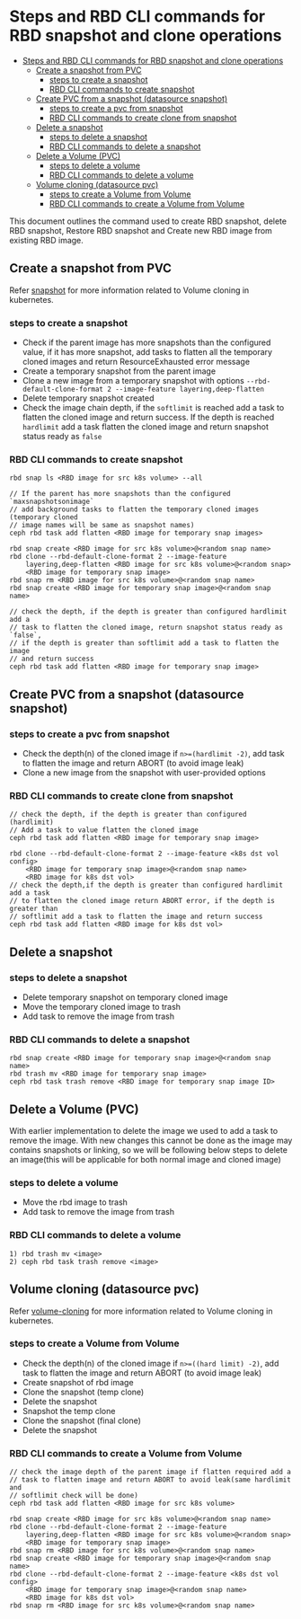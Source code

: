 # Steps and RBD CLI commands for RBD snapshot and clone operations

- [Steps and RBD CLI commands for RBD snapshot and clone operations](#steps-and-rbd-cli-commands-for-rbd-snapshot-and-clone-operations)
   - [Create a snapshot from PVC](#create-a-snapshot-from-pvc)
      - [steps to create a snapshot](#steps-to-create-a-snapshot)
      - [RBD CLI commands to create snapshot](#rbd-cli-commands-to-create-snapshot)
   - [Create PVC from a snapshot (datasource snapshot)](#create-pvc-from-a-snapshot-datasource-snapshot)
      - [steps to create a pvc from snapshot](#steps-to-create-a-pvc-from-snapshot)
      - [RBD CLI commands to create clone from snapshot](#rbd-cli-commands-to-create-clone-from-snapshot)
   - [Delete a snapshot](#delete-a-snapshot)
      - [steps to delete a snapshot](#steps-to-delete-a-snapshot)
      - [RBD CLI commands to delete a snapshot](#rbd-cli-commands-to-delete-a-snapshot)
   - [Delete a Volume (PVC)](#delete-a-volume-pvc)
      - [steps to delete a volume](#steps-to-delete-a-volume)
      - [RBD CLI commands to delete a volume](#rbd-cli-commands-to-delete-a-volume)
   - [Volume cloning (datasource pvc)](#volume-cloning-datasource-pvc)
      - [steps to create a Volume from Volume](#steps-to-create-a-volume-from-volume)
      - [RBD CLI commands to create a Volume from Volume](#rbd-cli-commands-to-create-a-volume-from-volume)

This document outlines the command used to create RBD snapshot, delete RBD
snapshot, Restore RBD snapshot and Create new RBD image from existing RBD image.

## Create a snapshot from PVC

Refer [snapshot](https://kubernetes.io/docs/concepts/storage/volume-snapshots/)
for more information related to Volume cloning in kubernetes.

### steps to create a snapshot

- Check if the parent image has more snapshots than the configured value, if
  it has more snapshot, add tasks to flatten all the temporary cloned images
  and return ResourceExhausted error message
- Create a temporary snapshot from the parent image
- Clone a new image from a temporary snapshot with options
  `--rbd-default-clone-format 2 --image-feature layering,deep-flatten`
- Delete temporary snapshot created
- Check the image chain depth, if the `softlimit` is reached add a task to flatten
  the cloned image and return success. If the depth is reached `hardlimit` add a
  task flatten the cloned image and return snapshot status ready as `false`

### RBD CLI commands to create snapshot

```
rbd snap ls <RBD image for src k8s volume> --all

// If the parent has more snapshots than the configured `maxsnapshotsonimage`
// add background tasks to flatten the temporary cloned images (temporary cloned
// image names will be same as snapshot names)
ceph rbd task add flatten <RBD image for temporary snap images>

rbd snap create <RBD image for src k8s volume>@<random snap name>
rbd clone --rbd-default-clone-format 2 --image-feature
    layering,deep-flatten <RBD image for src k8s volume>@<random snap>
    <RBD image for temporary snap image>
rbd snap rm <RBD image for src k8s volume>@<random snap name>
rbd snap create <RBD image for temporary snap image>@<random snap name>

// check the depth, if the depth is greater than configured hardlimit add a
// task to flatten the cloned image, return snapshot status ready as `false`,
// if the depth is greater than softlimit add a task to flatten the image
// and return success
ceph rbd task add flatten <RBD image for temporary snap image>
```

## Create PVC from a snapshot (datasource snapshot)

### steps to create a pvc from snapshot

- Check the depth(n) of the cloned image if `n>=(hardlimit -2)`, add task to
  flatten the image and return ABORT (to avoid image leak)
- Clone a new image from the snapshot with user-provided options

### RBD CLI commands to create clone from snapshot

```
// check the depth, if the depth is greater than configured (hardlimit)
// Add a task to value flatten the cloned image
ceph rbd task add flatten <RBD image for temporary snap image>

rbd clone --rbd-default-clone-format 2 --image-feature <k8s dst vol config>
    <RBD image for temporary snap image>@<random snap name>
    <RBD image for k8s dst vol>
// check the depth,if the depth is greater than configured hardlimit add a task
// to flatten the cloned image return ABORT error, if the depth is greater than
// softlimit add a task to flatten the image and return success
ceph rbd task add flatten <RBD image for k8s dst vol>
```

## Delete a snapshot

### steps to delete a snapshot

- Delete temporary snapshot on temporary cloned image
- Move the temporary cloned image to trash
- Add task to remove the image from trash

### RBD CLI commands to delete a snapshot

```
rbd snap create <RBD image for temporary snap image>@<random snap name>
rbd trash mv <RBD image for temporary snap image>
ceph rbd task trash remove <RBD image for temporary snap image ID>
```

## Delete a Volume (PVC)

With earlier implementation to delete the image we used to add a task to remove
the image. With new changes this cannot be done as the image may contains
snapshots or linking, so we will be following below steps to delete an
image(this will be applicable for both normal image and cloned image)

### steps to delete a volume

- Move the rbd image to trash
- Add task to remove the image from trash

### RBD CLI commands to delete a volume

```
1) rbd trash mv <image>
2) ceph rbd task trash remove <image>
```

## Volume cloning (datasource pvc)

Refer
[volume-cloning](https://kubernetes.io/docs/concepts/storage/volume-pvc-datasource/)
for more information related to Volume cloning in kubernetes.

### steps to create a Volume from Volume

- Check the depth(n) of the cloned image if `n>=((hard limit) -2)`, add task to
  flatten the image and return ABORT (to avoid image leak)
- Create snapshot of rbd image
- Clone the snapshot (temp clone)
- Delete the snapshot
- Snapshot the temp clone
- Clone the snapshot (final clone)
- Delete the snapshot

### RBD CLI commands to create a Volume from Volume

```
// check the image depth of the parent image if flatten required add a
// task to flatten image and return ABORT to avoid leak(same hardlimit and
// softlimit check will be done)
ceph rbd task add flatten <RBD image for src k8s volume>

rbd snap create <RBD image for src k8s volume>@<random snap name>
rbd clone --rbd-default-clone-format 2 --image-feature
    layering,deep-flatten <RBD image for src k8s volume>@<random snap>
    <RBD image for temporary snap image>
rbd snap rm <RBD image for src k8s volume>@<random snap name>
rbd snap create <RBD image for temporary snap image>@<random snap name>
rbd clone --rbd-default-clone-format 2 --image-feature <k8s dst vol config>
    <RBD image for temporary snap image>@<random snap name>
    <RBD image for k8s dst vol>
rbd snap rm <RBD image for src k8s volume>@<random snap name>
```
